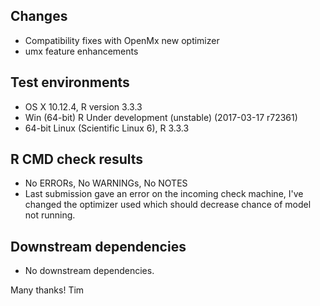 ## Changes
* Compatibility fixes with OpenMx new optimizer
* umx feature enhancements

## Test environments
* OS X 10.12.4, R version 3.3.3
* Win (64-bit) R Under development (unstable) (2017-03-17 r72361)
* 64-bit Linux (Scientific Linux 6), R 3.3.3

## R CMD check results
* No ERRORs, No WARNINGs, No NOTES
* Last submission gave an error on the incoming check machine, I've
  changed the optimizer used which should decrease chance of model not
  running.

## Downstream dependencies
* No downstream dependencies.

Many thanks!
Tim